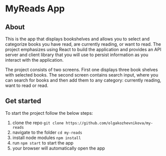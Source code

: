 # MyReads App

## About

This is the app that displays bookshelves and allows you to select and categorize books you have read, are currently reading, or want to read. The project emphasizes using React to build the application and provides an API server and client library that you will use to persist information as you interact with the application.

The project consists of two screens. First one displays three book shelves with selected books. The second screen contains search input, where you can search for books and then add them to any category: currently reading, want to read or read.

## Get started

To start the project follow the below steps:
1. clone the repo `git clone https://github.com/olgakozhevnikova/my-reads`
2. navigate to the folder `cd my-reads`
3. install node modules `npm install`
4. run `npm start` to start the app
5. your browser will automatically open the app
